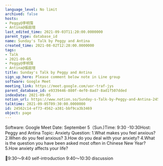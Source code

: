 ```yaml
---
language_level: No limit
archived: false
hosts:
- Peggy@李明霈
- Antina@張庭瑄
last_edited_time: 2021-09-03T11:20:00.0000000
parent_type: database_id
name: Sunday's Talk by Peggy and Antina
created_time: 2021-08-02T12:28:00.0000000
tags:
- Talk
- 2021-09-05
- Peggy@李明霈
- Antina@張庭瑄
title: Sunday's Talk by Peggy and Antina
sign_up_here: Please comment below note in Line group
software: Google Meet
meeting_link: https://meet.google.com/uor-traf-jys
parent_database_id: e9339446-880f-4ef0-8ad7-8ad1f507dded
indexDate: 2021-09-05
notion_url: https://www.notion.so/Sunday-s-Talk-by-Peggy-and-Antina-24562c14ef734562a381bbf9ca3b3469
talktime: 2021-09-05T09:30:00.0000000
id: 24562c14-ef73-4562-a381-bbf9ca3b3469
object: page
---
```


Software: Google Meet
Date: September 5（Sun.)Time: 9:30 -10:30Host: Peggy and Antina Topic: Anxiety
Question:
 1.What makes you feel anxious?2.When do you feel anxious?
3.How do you deal with your anxiety?
4.What is the question you have been asked most often in Chinese New Year?
5.How anxiety affects your life?

📅9:30～9:40 self-introduction 9:40～10:30 discussion





